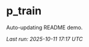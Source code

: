 # p_train

Auto-updating README demo.

<!--START_SECTION:status-->
_Last run: 2025-10-11 17:17 UTC_
<!--END_SECTION:status-->




















































































































































































































































































































































































































































































































































































































































































































































































































































































































































































































































































































































